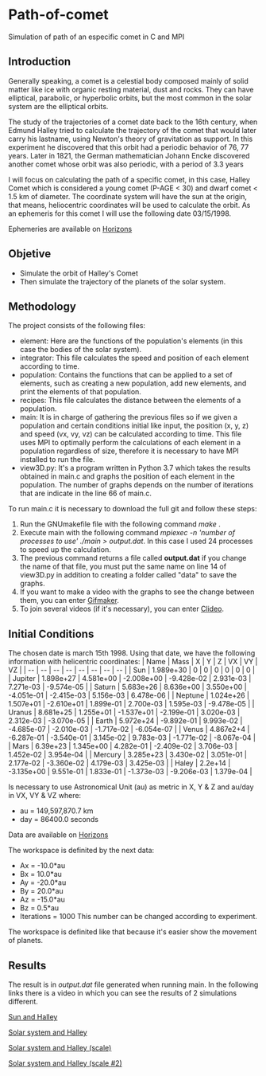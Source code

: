 # Path-of-comet
Simulation of path of an especific comet in C and MPI

## Introduction
Generally speaking, a comet is a celestial body composed mainly of solid matter like ice with organic resting material, dust and rocks. They can have elliptical, parabolic, or hyperbolic orbits, but the most common in the solar system are the elliptical orbits.

The study of the trajectories of a comet date back to the 16th century, when Edmund Halley tried to calculate the trajectory of the comet that would later carry his lastname, using Newton's theory of gravitation as support. In this experiment he discovered that this orbit had a periodic behavior of 76, 77 years.
Later in 1821, the German mathematician Johann Encke discovered another comet whose orbit was also periodic, with a period of 3.3 years

I will focus on calculating the path of a specific comet, in this case, Halley Comet which is considered a young comet (P-AGE < 30) and dwarf comet < 1.5 km of diameter.
The coordinate system will have the sun at the origin, that means, heliocentric coordinates will be used to calculate the orbit.
As an ephemeris for this comet I will use the following date 03/15/1998.

Ephemeries are available on [Horizons](https://ssd.jpl.nasa.gov/horizons.cgi)

## Objetive
- Simulate the orbit of Halley's Comet
- Then simulate the trajectory of the planets of the solar system.


## Methodology
The project consists of the following files:
- element: Here are the functions of the population's elements (in this case the bodies of the solar system).
- integrator: This file calculates the speed and position of each element according to time.
- population: Contains the functions that can be applied to a set of elements, such as creating a new population, add new elements, and print the elements of that population.
- recipes: This file calculates the distance between the elements of a population.
- main: It is in charge of gathering the previous files so if we given a population and certain conditions initial like input, the position (x, y, z) and speed (vx, vy, vz) can be calculated according to time. This file uses MPI to optimally perform the calculations of each element in a population regardless of size, therefore it is necessary to have MPI installed to run the file.
- view3D.py: It's a program written in Python 3.7 which takes the results obtained in main.c and graphs the position of each element in the population. 
The number of graphs depends on the number of iterations that are indicate in the line 66 of main.c.


To run main.c it is necessary to download the full git and follow these steps:

1. Run the GNUmakefile file with the following command *make* .
2. Execute main with the following command *mpiexec -n 'number of processes to use' ./main > output.dat*. In this case I used 24 processes to speed up the calculation.
3. The previous command returns a file called **output.dat** if you change the name of that file, you must put the same name on line 14 of view3D.py in addition to creating a folder called "data" to save the graphs.
4. If you want to make a video with the graphs to see the change between them, you can enter [Gifmaker](https://gifmaker.me/).
5. To join several videos (if it's necessary), you can enter [Clideo](https://clideo.com/es/editor/merge-video).


## Initial Conditions 
The chosen date is march 15th 1998.
Using that date, we have the following information with helicentric coordinates:
| Name | Mass | X | Y | Z | VX | VY | VZ |
| -- | -- | -- | -- | -- | -- | -- | -- |
| Sun | 1.989e+30 | 0 | 0 | 0 | 0 | 0 | 0 |
| Jupiter | 1.898e+27 | 4.581e+00 | -2.008e+00 | -9.428e-02 | 2.931e-03 | 7.271e-03 | -9.574e-05 |
| Saturn | 5.683e+26 | 8.636e+00 | 3.550e+00 | -4.051e-01 | -2.415e-03 | 5.156e-03 | 6.478e-06 |
| Neptune | 1.024e+26 | 1.507e+01 | -2.610e+01 | 1.899e-01 | 2.700e-03 | 1.595e-03 | -9.478e-05 |
| Uranus | 8.681e+25 | 1.255e+01 | -1.537e+01 | -2.199e-01 | 3.020e-03 | 2.312e-03 | -3.070e-05 |
| Earth | 5.972e+24 | -9.892e-01 | 9.993e-02 | -4.685e-07 | -2.010e-03 | -1.717e-02 | -6.054e-07 |
| Venus | 4.867e2+4 | -6.287e-01 | -3.540e-01 | 3.145e-02 | 9.783e-03 | -1.771e-02 | -8.067e-04 |
| Mars |  6.39e+23 | 1.345e+00 | 4.282e-01 | -2.409e-02 | 3.706e-03 | 1.452e-02 | 3.954e-04 |
| Mercury | 3.285e+23 | 3.430e-02 | 3.051e-01 | 2.177e-02 | -3.360e-02 | 4.179e-03 | 3.425e-03 |
| Haley | 2.2e+14 | -3.135e+00 | 9.551e-01 | 1.833e-01 | -1.373e-03 | -9.206e-03 | 1.379e-04 |

Is necessary to use Astronomical Unit (au) as metric in X, Y & Z and au/day in VX, VY & VZ where:
- au = 149,597,870.7 km
- day = 86400.0 seconds

Data are available on [Horizons](https://ssd.jpl.nasa.gov/horizons.cgi)

The workspace is definited by the next data:
- Ax = -10.0*au
- Bx = 10.0*au
- Ay = -20.0*au
- By = 20.0*au
- Az = -15.0*au
- Bz = 0.5*au
- Iterations = 1000 This number can be changed according to experiment.

The workspace is definited like that because it's easier show the movement of planets.

## Results
The result is in *output.dat* file generated when running main. In the following links there is a video in which you can see the results of 2 simulations different.

[Sun and Halley](https://drive.google.com/file/d/1-8b9hEDP-P7key8j2RUkyfi60CnNfXz8/view?usp=sharing)

[Solar system and Halley](https://drive.google.com/file/d/1sMrY7uikySPxscVMTttsb_Zr8TpHq27y/view?usp=sharing)

[Solar system and Halley (scale)](https://drive.google.com/file/d/19i0Mjx8frIiA_XL1GTe7e5PMzH8Gi7KE/view?usp=sharing)

[Solar system and Halley (scale #2)](https://drive.google.com/file/d/1kTFEhgKIXy7i9tTikerEXykxD5q0iVP3/view?usp=sharing)

